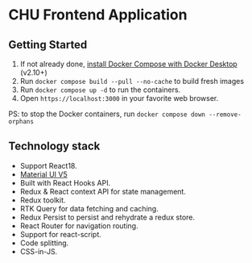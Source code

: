 # CHU Frontend Application

## Getting Started

1. If not already done, [install Docker Compose with Docker Desktop](https://docs.docker.com/compose/install/) (v2.10+)
2. Run `docker compose build --pull --no-cache` to build fresh images
3. Run `docker compose up -d` to run the containers.
4. Open `https://localhost:3000` in your favorite web browser.

PS: to stop the Docker containers, run `docker compose down --remove-orphans`

## Technology stack

- Support React18.
- [Material UI V5](https://mui.com/core/)
- Built with React Hooks API.
- Redux & React context API for state management.
- Redux toolkit.
- RTK Query for data fetching and caching.
- Redux Persist to persist and rehydrate a redux store.
- React Router for navigation routing.
- Support for react-script.
- Code splitting.
- CSS-in-JS.

